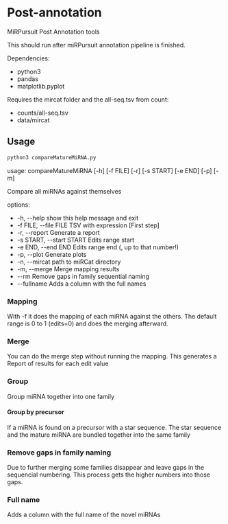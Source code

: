 # Post-annotation
MiRPursuit Post Annotation tools

This should run after miRPursuit annotation pipeline is finished. 

Dependencies:
- python3
- pandas
- matplotlib.pyplot

Requires the mircat folder and the all-seq.tsv from count:
- counts/all-seq.tsv
- data/mircat

## Usage

```bash
python3 compareMatureMiRNA.py
```

usage: compareMatureMiRNA [-h] [-f FILE] [-r] [-s START] [-e END] [-p]
                          [-m]

Compare all miRNAs against themselves

options:
-  -h, --help            show this help message and exit
-  -f FILE, --file FILE  TSV with expression [First step]
-  -r, --report          Generate a report
-  -s START, --start START
                        Edits range start
-  -e END, --end END     Edits range end (<exclusive>, up to that number!)
-  -p, --plot            Generate plots
-  -n, --mircat          path to miRCat directory
-  -m, --merge           Merge mapping results
-  --rm                  Remove gaps in family sequential naming
-  --fullname            Adds a column with the full names


### Mapping
With -f it does the mapping of each miRNA against the others. The default range is 0 to 1 (edits=0) and does the merging afterward.

### Merge
You can do the merge step without running the mapping. This generates a Report of results for each edit value

### Group
Group miRNA together into one family

#### Group by precursor
If a miRNA is found on a precursor with a star sequence. The star sequence and the mature miRNA are bundled together into the same family

### Remove gaps in family naming
Due to further merging some families disappear and leave gaps in the sequencial numbering. This process gets the higher numbers into those gaps. 

### Full name
Adds a column with the full name of the novel miRNAs
